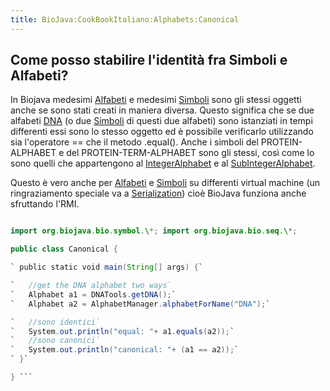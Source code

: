 ```yaml
---
title: BioJava:CookBookItaliano:Alphabets:Canonical
---
```


Come posso stabilire l'identità fra Simboli e Alfabeti?
-------------------------------------------------------

In Biojava medesimi
[Alfabeti](http://www.biojava.org/docs/api14/org/biojava/bio/symbol/Alphabet.html)
e medesimi
[Simboli](http://www.biojava.org/docs/api14/org/biojava/bio/symbol/Symbol.html)
sono gli stessi oggetti anche se sono stati creati in maniera diversa.
Questo significa che se due alfabeti [DNA](wp:DNA "wikilink") (o due
[Simboli](http://www.biojava.org/docs/api14/org/biojava/bio/symbol/Symbol.html)
di questi due alfabeti) sono istanziati in tempi differenti essi sono lo
stesso oggetto ed è possibile verificarlo utilizzando sia l'operatore ==
che il metodo .equal(). Anche i simboli del PROTEIN-ALPHABET e del
PROTEIN-TERM-ALPHABET sono gli stessi, così come lo sono quelli che
appartengono al
[IntegerAlphabet](http://www.biojava.org/docs/api14/org/biojava/bio/symbol/IntegerAlphabet.html)
e al
[SubIntegerAlphabet](http://www.biojava.org/docs/api14/org/biojava/bio/symbol/IntegerAlphabet.SubIntegerAlphabet.html).

Questo è vero anche per
[Alfabeti](http://www.biojava.org/docs/api14/org/biojava/bio/symbol/Alphabet.html)
e
[Simboli](http://www.biojava.org/docs/api14/org/biojava/bio/symbol/Symbol.html)
su differenti virtual machine (un ringraziamento speciale va a
[Serialization](http://java.sun.com/j2se/1.4.2/docs/api/java/io/Serializable.html))
cioè BioJava funziona anche sfruttando l'RMI.

```java package biojava\_in\_anger;

import org.biojava.bio.symbol.\*; import org.biojava.bio.seq.\*;

public class Canonical {

` public static void main(String[] args) {`

`   //get the DNA alphabet two ways`  
`   Alphabet a1 = DNATools.getDNA();`  
`   Alphabet a2 = AlphabetManager.alphabetForName("DNA");`

`   //sono identici`  
`   System.out.println("equal: "+ a1.equals(a2));`  
`   //sono canonici`  
`   System.out.println("canonical: "+ (a1 == a2));`  
` }`

} ```
